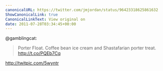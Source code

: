 ```yaml
---
canonicalURL: https://twitter.com/jmjordan/status/96423318625861632
ShowCanonicalLink: true
CanonicalLinkText: View original on
date: 2011-07-28T03:34:45+00:00
---
```

@gamblingcat:

> Porter Float. Coffee bean ice cream and Shastafarian porter treat. http://t.co/PQEb7Cq

 http://twitpic.com/5wyntr